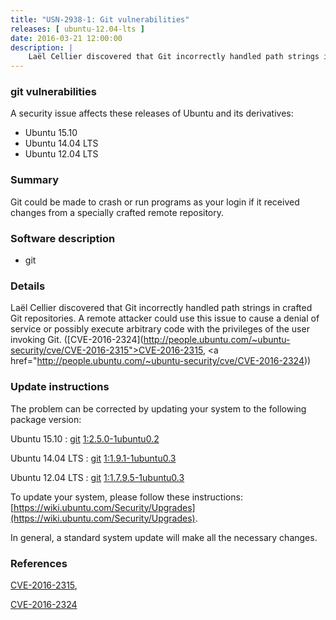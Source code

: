 ```yaml
---
title: "USN-2938-1: Git vulnerabilities"
releases: [ ubuntu-12.04-lts ]
date: 2016-03-21 12:00:00
description: |
    Laël Cellier discovered that Git incorrectly handled path strings in crafted Git repositories. A remote attacker could use this issue to cause a denial of service or possibly execute arbitrary code with the privileges of the user invoking Git. ([CVE-2016-2324](http://people.ubuntu.com/~ubuntu-security/cve/CVE-2016-2315">CVE-2016-2315</a>, <a href="http://people.ubuntu.com/~ubuntu-security/cve/CVE-2016-2324)) 
--- 
```

 
### git vulnerabilities

A security issue affects these releases of Ubuntu and its derivatives:

* Ubuntu 15.10
* Ubuntu 14.04 LTS
* Ubuntu 12.04 LTS

### Summary

Git could be made to crash or run programs as your login if it received changes from a specially crafted remote repository.

### Software description

* git 

### Details

Laël Cellier discovered that Git incorrectly handled path strings in crafted Git repositories. A remote attacker could use this issue to cause a denial of service or possibly execute arbitrary code with the privileges of the user invoking Git. ([CVE-2016-2324](http://people.ubuntu.com/~ubuntu-security/cve/CVE-2016-2315">CVE-2016-2315</a>, <a href="http://people.ubuntu.com/~ubuntu-security/cve/CVE-2016-2324)) 

### Update instructions

The problem can be corrected by updating your system to the following package version:

Ubuntu 15.10
 : [git](https://launchpad.net/ubuntu/+source/git) <span> [1:2.5.0-1ubuntu0.2](https://launchpad.net/ubuntu/+source/git/1:2.5.0-1ubuntu0.2) </span> 

Ubuntu 14.04 LTS
 : [git](https://launchpad.net/ubuntu/+source/git) <span> [1:1.9.1-1ubuntu0.3](https://launchpad.net/ubuntu/+source/git/1:1.9.1-1ubuntu0.3) </span> 

Ubuntu 12.04 LTS
 : [git](https://launchpad.net/ubuntu/+source/git) <span> [1:1.7.9.5-1ubuntu0.3](https://launchpad.net/ubuntu/+source/git/1:1.7.9.5-1ubuntu0.3) </span> 

To update your system, please follow these instructions: [https://wiki.ubuntu.com/Security/Upgrades](https://wiki.ubuntu.com/Security/Upgrades).

In general, a standard system update will make all the necessary changes. 

### References

 [CVE-2016-2315](http://people.ubuntu.com/~ubuntu-security/cve/CVE-2016-2315), 

 [CVE-2016-2324](http://people.ubuntu.com/~ubuntu-security/cve/CVE-2016-2324)
 
